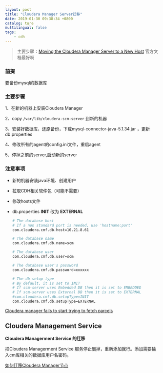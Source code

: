 ```yaml
---
layout: post
title: "Cloudera Manager Server迁移"
date: 2019-01-30 09:38:34 +0800
catalog: ture  
multilingual: false
tags: 
    - cdh
---
```


> 主要步骤：[Moving the Cloudera Manager Server to a New Host](https://www.cloudera.com/documentation/enterprise/5-15-x/topics/cm_ag_restore_server.html) 官方文档最好啊



### 前提

要备份mysql的数据库



### 主要步骤

1、在新的机器上安装Cloudera Manager 

2、copy `/var/lib/cloudera-scm-server` 到新的机器

3、安装好数据库，还原备份，下载mysql-connector-java-5.1.34.jar ，更新db.properties

4、修改所有的agent的config.ini文件，重启agent

5、停掉之前的server,启动新的server



### 注意事项

- 新的机器安装java环境、创建用户

- 拉取CDH相关软件包（可能不需要）

- 修改hosts文件

- db.properties  **INIT** 改为 **EXTERNAL**

  ```bash
  # The database host
  # If a non standard port is needed, use 'hostname:port'
  com.cloudera.cmf.db.host=10.21.8.61
  
  # The database name
  com.cloudera.cmf.db.name=scm
  
  # The database user
  com.cloudera.cmf.db.user=scm
  
  # The database user's password
  com.cloudera.cmf.db.password=xxxxxx
  
  # The db setup type
  # By default, it is set to INIT
  # If scm-server uses Embedded DB then it is set to EMBEDDED
  # If scm-server uses External DB then it is set to EXTERNAL
  #com.cloudera.cmf.db.setupType=INIT
  com.cloudera.cmf.db.setupType=EXTERNAL
  ```

[Cloudera manager fails to start trying to fetch parcels](https://community.cloudera.com/t5/Cloudera-Manager-Installation/Cloudera-manager-fails-to-start-trying-to-fetch-parcels/td-p/65146)



## Cloudera Management Service

**Cloudera Managerment Service 的迁移**

把Cloudera Managerment Service 服务停止删掉，重新添加就行。添加需要输入cm库相关的数据库用户名密码。



[如何迁移Cloudera Manager节点](https://mp.weixin.qq.com/s?__biz=MzI4OTY3MTUyNg==&mid=2247483970&idx=1&sn=6d847a32e90ab485713f02f0b676110c&chksm=ec2ad24bdb5d5b5d24b51349494d8f3e0a5873a8ea739d283d5eea41d9aac6d96bbcedda5d1f&scene=21#wechat_redirect)

